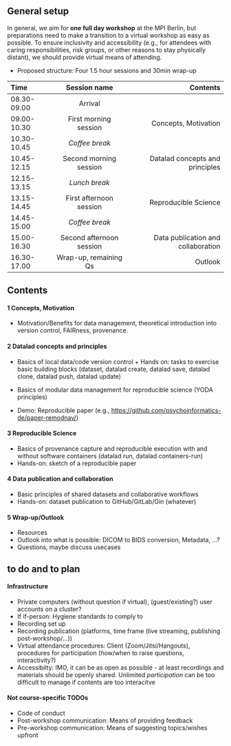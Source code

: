 ## General setup

In general, we aim for **one full day workshop** at the MPI Berlin,
but preparations need to make a transition to a virtual workshop
as easy as possible. To ensure inclusivity and accessibility (e.g.,
for attendees with caring responsibilities, risk groups, or other reasons
to stay physically distant), we should provide virtual means of attending.

* Proposed structure: Four 1.5 hour sessions and 30min wrap-up

Time         | Session name               | Contents
:----------- | :------------------------: | -----------:
08.30-09.00  | Arrival                    |
09.00-10.30  | First morning session      | Concepts, Motivation
10.30-10.45  | *Coffee break*             |
10.45-12.15  | Second morning session     | Datalad concepts and principles
12.15-13.15  | *Lunch break*              |
13.15-14.45  | First afternoon session    | Reproducible Science
14.45-15.00  | *Coffee break*             |
15.00-16.30  | Second afternoon session   | Data publication and collaboration
16.30-17.00  | Wrap-up, remaining Qs      | Outlook


## Contents

#### 1 Concepts, Motivation

- Motivation/Benefits for data management, theoretical introduction into
  version control, FAIRness, provenance.

#### 2 Datalad concepts and principles

- Basics of local data/code version control + Hands on: tasks to exercise
  basic building blocks (dataset, datalad create, datalad save, datalad
  clone, datalad push, datalad update)

- Basics of modular data management for reproducible science (YODA principles)
- Demo: Reproducible paper (e.g., https://github.com/psychoinformatics-de/paper-remodnav/)

#### 3 Reproducible Science

- Basics of provenance capture and reproducible execution with and without
  software containers (datalad run, datalad containers-run)
- Hands-on: sketch of a reproducible paper

#### 4 Data publication and collaboration

- Basic principles of shared datasets and collaborative workflows
- Hands-on: dataset publication to GitHub/GitLab/Gin (whatever)

#### 5 Wrap-up/Outlook

- Resources
- Outlook into what is possible: DICOM to BIDS conversion, Metadata, ...?
- Questions, maybe discuss usecases

## to do and to plan

#### Infrastructure

* Private computers (without question if virtual), (guest/existing?) user
  accounts on a cluster?
* If if-person: Hygiene standards to comply to
* Recording set up
* Recording publication (platforms, time frame (live streaming, publishing
  post-workshop/...))
* Virtual attendance procedures: Client (Zoom/Jitsi/Hangouts), procedures
  for participation (how/when to raise questions, interactivity?)
* Accessibilty: IMO, it can be as open as possible - at least recordings
  and materials should be openly shared. Unlimited *participation* can be
  too difficult to manage if contents are too interacitve


#### Not course-specific TODOs

* Code of conduct
* Post-workshop communication: Means of providing feedback
* Pre-workshop communication: Means of suggesting topics/wishes upfront
